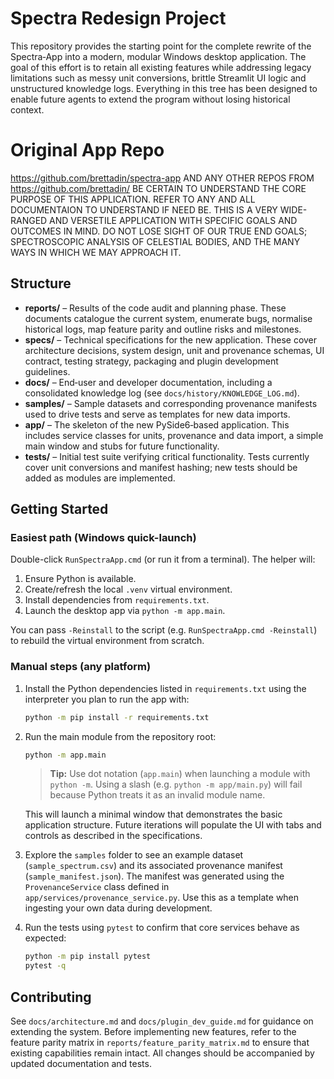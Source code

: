 # Spectra Redesign Project 

This repository provides the starting point for the complete rewrite of the
Spectra‑App into a modern, modular Windows desktop application.  The goal of
this effort is to retain all existing features while addressing legacy
limitations such as messy unit conversions, brittle Streamlit UI logic and
unstructured knowledge logs.  Everything in this tree has been designed to
enable future agents to extend the program without losing historical
context.

# Original App Repo

https://github.com/brettadin/spectra-app AND ANY OTHER REPOS FROM https://github.com/brettadin/
BE CERTAIN TO UNDERSTAND THE CORE PURPOSE OF THIS APPLICATION. REFER TO ANY AND ALL DOCUMENTAION TO UNDERSTAND IF NEED BE.
THIS IS A VERY WIDE-RANGED AND VERSETILE APPLICATION WITH SPECIFIC GOALS AND OUTCOMES IN MIND.
DO NOT LOSE SIGHT OF OUR TRUE END GOALS; SPECTROSCOPIC ANALYSIS OF CELESTIAL BODIES, AND THE MANY WAYS IN WHICH WE MAY APPROACH IT.



## Structure

- **reports/** – Results of the code audit and planning phase.  These documents
  catalogue the current system, enumerate bugs, normalise historical logs,
  map feature parity and outline risks and milestones.
- **specs/** – Technical specifications for the new application.  These cover
  architecture decisions, system design, unit and provenance schemas, UI
  contract, testing strategy, packaging and plugin development guidelines.
- **docs/** – End‑user and developer documentation, including a consolidated
  knowledge log (see `docs/history/KNOWLEDGE_LOG.md`).
- **samples/** – Sample datasets and corresponding provenance manifests used to
  drive tests and serve as templates for new data imports.
- **app/** – The skeleton of the new PySide6‑based application.  This
  includes service classes for units, provenance and data import, a simple
  main window and stubs for future functionality.
- **tests/** – Initial test suite verifying critical functionality.  Tests
  currently cover unit conversions and manifest hashing; new tests should be
  added as modules are implemented.

## Getting Started

### Easiest path (Windows quick-launch)

Double-click `RunSpectraApp.cmd` (or run it from a terminal). The helper
will:

1. Ensure Python is available.
2. Create/refresh the local `.venv` virtual environment.
3. Install dependencies from `requirements.txt`.
4. Launch the desktop app via `python -m app.main`.

You can pass `-Reinstall` to the script (e.g. `RunSpectraApp.cmd -Reinstall`)
to rebuild the virtual environment from scratch.

### Manual steps (any platform)

1. Install the Python dependencies listed in `requirements.txt` using the
   interpreter you plan to run the app with:

   ```bash
   python -m pip install -r requirements.txt
   ```

2. Run the main module from the repository root:

   ```bash
   python -m app.main
   ```

   > **Tip:** Use dot notation (`app.main`) when launching a module with
   > `python -m`. Using a slash (e.g. `python -m app/main.py`) will fail
   > because Python treats it as an invalid module name.

   This will launch a minimal window that demonstrates the basic
   application structure. Future iterations will populate the UI with tabs
   and controls as described in the specifications.

3. Explore the `samples` folder to see an example dataset (`sample_spectrum.csv`)
   and its associated provenance manifest (`sample_manifest.json`).  The
   manifest was generated using the `ProvenanceService` class defined in
   `app/services/provenance_service.py`.  Use this as a template when
   ingesting your own data during development.

4. Run the tests using `pytest` to confirm that core services behave as
   expected:

   ```bash
   python -m pip install pytest
   pytest -q
   ```

## Contributing

See `docs/architecture.md` and `docs/plugin_dev_guide.md` for guidance on
extending the system.  Before implementing new features, refer to the
feature parity matrix in `reports/feature_parity_matrix.md` to ensure that
existing capabilities remain intact.  All changes should be accompanied by
updated documentation and tests.
